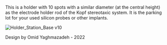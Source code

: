 This is a holder with 10 spots with a similar diameter (at the central height) as the electrode holder rod of the Kopf stereotaxic system. It is the parking lot for your used silicon probes or other implants.


![Holder_Station_Base v10](https://user-images.githubusercontent.com/32208791/198163175-d870dd0c-fa00-4885-a1e4-b60287c88259.png)

Design by Omid Yaghmazadeh - 2022
